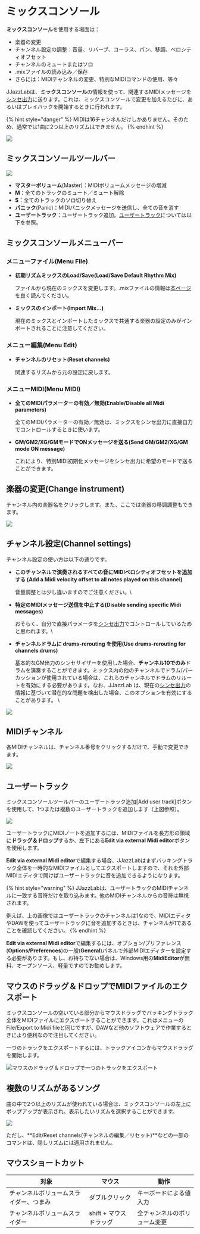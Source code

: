# ミックスコンソール

**ミックスコンソール**を使用する場面は：

* 楽器の変更
* チャンネル設定の調整：音量、リバーブ、コーラス、パン、移調、ベロシティオフセット
* チャンネルのミュートまたはソロ
* .mixファイルの読み込み／保存
* さらには：MIDIチャンネルの変更、特別なMIDIコマンドの使用、等々

&#x20;JJazzLabは、**ミックスコンソール**の情報を使って、関連するMIDIメッセージを[シンセ出力](../../configuration/output-synth.md)に送ります。これは、ミックスコンソールで変更を加えるたびに、あるいはプレイバックを開始するときに行われます。

{% hint style="danger" %}
MIDIは16チャンネルだけしかありません。そのため、通常では1曲に2つ以上のリズムはできません。
{% endhint %}

![](../../.gitbook/assets/MixConsole3.png)

## ミックスコンソールツールバー

![](../../.gitbook/assets/MixConsoleToolbar.png)

* **マスターボリューム**(Master)：MIDIボリュームメッセージの増減
* **M**：全てのトラックのミュート／ミュート解除
* **S**：全てのトラックのソロ切り替え
* **パニック**(Panic)：MIDIパニックメッセージを送信し、全ての音を消す
* **ユーザートラック**：ユーザートラック追加。[ユーザートラック](mix-console.md#yztorakku)については以下を参照。

## ミックスコンソールメニューバー

### メニューファイル(Menu File)

*   **初期リズムミックスのLoad/Save(Load/Save Default Rhythm Mix)** &#x20;

    ファイルから現在のミックスを変更します。.mixファイルの情報は[本ページ](../song-and-mix-files.md) を良く読んでください。
*   **ミックスのインポート(Import Mix...)** &#x20;

    現在のミックスとインポートしたミックスで共通する楽器の設定のみがインポートされることに注意してください。

### メニュー編集(Menu Edit)

*   **チャンネルのリセット(Reset channels)** &#x20;

    関連するリズムから元の設定に戻します。

### メニューMIDI(Menu MIDI)

*   **全てのMIDIパラメーターの有効／無効(Enable/Disable all Midi parameters)** &#x20;

    全てのMIDIパラメーターの有効／無効は、ミックスをシンセ出力に直接自力でコントロールするときに使います。
*   **GM/GM2/XG/GMモードでONメッセージを送る(Send GM/GM2/XG/GM mode ON message)** &#x20;

    これにより、特別MIDI初期化メッセージをシンセ出力に希望のモードで送ることができます。

## 楽器の変更(Change instrument)

チャンネル内の楽器名をクリックします。また、ここでは楽器の移調調整もできます。

![](../../.gitbook/assets/MixConsole-InstrumentSelection.png)

## チャンネル設定(Channel settings)

チャンネル設定の使い方は以下の通りです。

*   **このチャンネルで演奏されるすべての音にMIDIベロシティオフセットを追加する (Add a Midi velocity offset to all notes played on this channel)** &#x20;

    音量調整とは少し違いますのでご注意ください。\

*   **特定のMIDIメッセージ送信を中止する(Disable sending specific Midi messages)** &#x20;

    おそらく、自分で直接パラメータを[シンセ出力](../../configuration/output-synth.md)でコントロールしているためと思われます。\

*   **チャンネルドラムに drums-rerouting を使用(Use drums-rerouting for channels drums)** &#x20;

    基本的なGM出力のシンセサイザーを使用した場合、**チャンネル10でのみ**ドラムを演奏することができます。ミックス内の他のチャンネルでドラム/パーカッションが使用されている場合は、これらのチャンネルでドラムのリルートを有効にする必要があります。なお、JJazzLab は、現在の[シンセ出力](../../configuration/output-synth.md)の情報に基づいて潜在的な問題を検出した場合、このオプションを有効にすることがあります。 \


![](../../.gitbook/assets/MixConsole-ChannelSettings.png)

## MIDIチャンネル

各MIDIチャンネルは、チャンネル番号をクリックするだけで、手動で変更できます。

![](<../../.gitbook/assets/MixConsole-ChangeChannel (1).png>)

## ユーザートラック

ミックスコンソールツールバーのユーザートラック追加\[Add user track]ボタンを使用して、1つまたは複数のユーザートラックを追加します（上図参照）。

![](../../.gitbook/assets/UserTrack.png)

ユーザートラックにMIDIノートを追加するには、MIDIファイルを長方形の領域に**ドラッグ＆ドロップ**するか、左下にある**Edit via external Midi editor**ボタンを使用します。

**Edit via external Midi editor**で編集する場合、JJazzLabはまずバッキングトラック全体を一時的なMIDIファイルとしてエクスポートしますので、それを外部MIDIエディタで開けばユーザートラックに音を追加できるようになります。

{% hint style="warning" %}
JJazzLabは、ユーザートラックのMIDIチャンネルに一致する音符だけを取り込みます。他のMIDIチャンネルからの音符は無視されます。

例えば、上の画像ではユーザートラックのチャンネルは1なので、MIDIエディタやDAWを使ってユーザートラックに音を追加するときは、チャンネルが1であることを確認してください。
{% endhint %}

**Edit via external Midi editor**で編集するには、オプション/プリファレンス(**Options/Preferences**)の一般(**General**)パネルで外部MIDIエディターを設定する必要があります。もし、お持ちでない場合は、Windows用の**MidiEditor**が無料、オープンソース、軽量ですのでお勧めします。

## マウスのドラッグ＆ドロップでMIDIファイルのエクスポート

ミックスコンソールの空いている部分からマウスドラッグでバッキングトラック全体をMIDIファイルにエクスポートすることができます。これはメニューのFile/Export to Midi fileと同じですが、DAWなど他のソフトウェアで作業するときにより便利なので注目してください。

一つのトラックをエクスポートするには、トラックアイコンからマウスドラッグを開始します。

![マウスのドラッグ＆ドロップで一つのトラックをエクスポート](../../.gitbook/assets/MixConsoleDragTrack.png)

## 複数のリズムがあるソング

曲の中で2つ以上のリズムが使われている場合は、ミックスコンソールの左上にポップアップが表示され、表示したいリズムを選択することができます。

![](../../.gitbook/assets/MixConsole-RhythmSelectionPopup.png)

ただし、**Edit/Reset channels(チャンネルの編集／リセット)**などの一部のコマンドは、隠しリズムには適用されません。

## マウスショートカット

| 対象                  | マウス             | 動作             |
| ------------------- | --------------- | -------------- |
| チャンネルボリュームスライダー、つまみ | ダブルクリック         | キーボードによる値入力    |
| チャンネルボリュームスライダー     | shift + マウスドラッグ | 全チャンネルのボリューム変更 |
